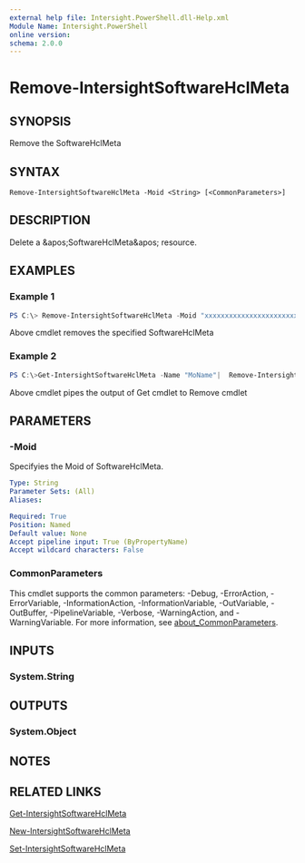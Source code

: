 ```yaml
---
external help file: Intersight.PowerShell.dll-Help.xml
Module Name: Intersight.PowerShell
online version:
schema: 2.0.0
---
```


# Remove-IntersightSoftwareHclMeta

## SYNOPSIS
Remove the SoftwareHclMeta

## SYNTAX

```
Remove-IntersightSoftwareHclMeta -Moid <String> [<CommonParameters>]
```

## DESCRIPTION
Delete a &amp;apos;SoftwareHclMeta&amp;apos; resource.

## EXAMPLES

### Example 1
```powershell
PS C:\> Remove-IntersightSoftwareHclMeta -Moid "xxxxxxxxxxxxxxxxxxxxxxxxxxx"
```
Above cmdlet removes the specified SoftwareHclMeta 

### Example 2
```powershell
PS C:\>Get-IntersightSoftwareHclMeta -Name "MoName"|  Remove-IntersightSoftwareHclMeta
```
Above cmdlet pipes the output of Get cmdlet to Remove cmdlet

## PARAMETERS

### -Moid
Specifyies the Moid of SoftwareHclMeta.

```yaml
Type: String
Parameter Sets: (All)
Aliases:

Required: True
Position: Named
Default value: None
Accept pipeline input: True (ByPropertyName)
Accept wildcard characters: False
```

### CommonParameters
This cmdlet supports the common parameters: -Debug, -ErrorAction, -ErrorVariable, -InformationAction, -InformationVariable, -OutVariable, -OutBuffer, -PipelineVariable, -Verbose, -WarningAction, and -WarningVariable. For more information, see [about_CommonParameters](http://go.microsoft.com/fwlink/?LinkID=113216).

## INPUTS

### System.String

## OUTPUTS

### System.Object
## NOTES

## RELATED LINKS

[Get-IntersightSoftwareHclMeta](./Get-IntersightSoftwareHclMeta.md)

[New-IntersightSoftwareHclMeta](./New-IntersightSoftwareHclMeta.md)

[Set-IntersightSoftwareHclMeta](./Set-IntersightSoftwareHclMeta.md)

